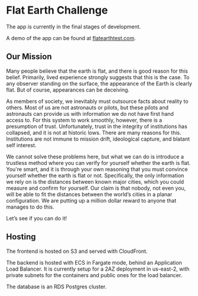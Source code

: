 # Flat Earth Challenge

The app is currently in the final stages of development. 

A demo of the app can be found at [flatearthtest.com](https://flatearthtest.com). 

## Our Mission
Many people believe that the earth is flat, and there is good reason for this belief. Primarily, lived experience strongly suggests that this is the case. To any observer standing on the surface, the appearance of the Earth is clearly flat. But of course, appearances can be deceiving. 

As members of society, we inevitably must outsource facts about reality to others. Most of us are not astronauts or pilots, but these pilots and astronauts can provide us with information we do not have first hand access to. For this system to work smoothly, however, there is a presumption of trust. Unfortunately, trust in the integrity of institutions has collapsed, and it is not at historic lows. There are many reasons for this. Institutions are not immune to mission drift, ideological capture, and blatant self interest.

We cannot solve these problems here, but what we can do is introduce a trustless method where you can verify for yourself whether the earth is flat. You're smart, and it is through your own reasoning that you must convince yourself whether the earth is flat or not. Specifically, the only information we rely on is the distances between known major cities, which you could measure and confirm for yourself. Our claim is that nobody, not even you, will be able to fit the distances between the world’s cities in a planar configuration. We are putting up a million dollar reward to anyone that manages to do this.

Let’s see if you can do it!


## Hosting

The frontend is hosted on S3 and served with CloudFront. 

The backend is hosted with ECS in Fargate mode, behind an Application Load Balancer. It is currently setup for a 2AZ deployment in us-east-2, with private subnets for the containers and public ones for the load balancer. 

The database is an RDS Postgres cluster. 










